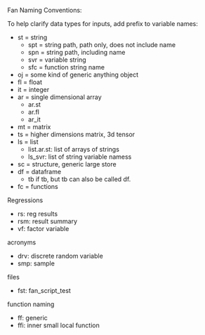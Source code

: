 Fan Naming Conventions:

To help clarify data types for inputs, add prefix to variable names:

- st = string
    + spt = string path, path only, does not include name
    + spn = string path, including name
    + svr = variable string
    + sfc = function string name
- oj = some kind of generic anything object
- fl = float
- it = integer
- ar = single dimensional array
  + ar.st
  + ar.fl
  + ar_it
- mt = matrix
- ts = higher dimensions matrix, 3d tensor
- ls = list
  + list.ar.st: list of arrays of strings
  + ls_svr: list of string variable namess
- sc = structure, generic large store
- df = dataframe
  + tb if tb, but tb can also be called df.
- fc = functions

Regressions

- rs: reg results
- rsm: result summary
- vf: factor variable

acronyms

- drv: discrete random variable
- smp: sample

files

- fst: fan_script_test

function naming

- ff: generic
- ffi: inner small local function
